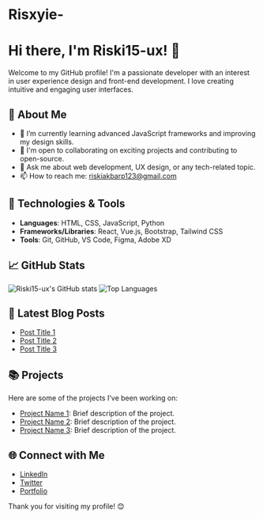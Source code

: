 # Risxyie-
# Hi there, I'm Riski15-ux! 👋

Welcome to my GitHub profile! I'm a passionate developer with an interest in user experience design and front-end development. I love creating intuitive and engaging user interfaces.

## 🚀 About Me

- 🌱 I’m currently learning advanced JavaScript frameworks and improving my design skills.
- 💼 I'm open to collaborating on exciting projects and contributing to open-source.
- 💬 Ask me about web development, UX design, or any tech-related topic.
- 📫 How to reach me: riskiakbarp123@gmail.com

## 🔧 Technologies & Tools

- **Languages**: HTML, CSS, JavaScript, Python
- **Frameworks/Libraries**: React, Vue.js, Bootstrap, Tailwind CSS
- **Tools**: Git, GitHub, VS Code, Figma, Adobe XD

## 📈 GitHub Stats

![Riski15-ux's GitHub stats](https://github-readme-stats.vercel.app/api?username=Riski15-ux&show_icons=true&theme=radical)
![Top Languages](https://github-readme-stats.vercel.app/api/top-langs/?username=Riski15-ux&layout=compact&theme=radical)

## 📝 Latest Blog Posts

<!-- BLOG-POST-LIST:START -->
- [Post Title 1](https://example.com/post1)
- [Post Title 2](https://example.com/post2)
- [Post Title 3](https://example.com/post3)
<!-- BLOG-POST-LIST:END -->

## 📚 Projects

Here are some of the projects I've been working on:

- [Project Name 1](https://github.com/Riski15-ux/project1): Brief description of the project.
- [Project Name 2](https://github.com/Riski15-ux/project2): Brief description of the project.
- [Project Name 3](https://github.com/Riski15-ux/project3): Brief description of the project.

## 🌐 Connect with Me

- [LinkedIn](https://www.linkedin.com/in/riski15-ux/)
- [Twitter](https://twitter.com/riski15_ux)
- [Portfolio](https://riski15-ux-portfolio.com)

Thank you for visiting my profile! 😊
